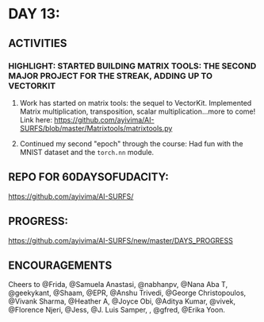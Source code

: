 
DAY 13:
=======

ACTIVITIES
---------------------------------------------------------------------------------------------------------------
### HIGHLIGHT: STARTED BUILDING MATRIX TOOLS: THE SECOND MAJOR PROJECT FOR THE STREAK, ADDING UP TO VECTORKIT

1. Work has started on matrix tools: the sequel to VectorKit. Implemented
Matrix multiplication, transposition, scalar multiplication...more to come!
Link here: https://github.com/ayivima/AI-SURFS/blob/master/Matrixtools/matrixtools.py

2. Continued my second "epoch" through the course: 
Had fun with the MNIST dataset and the `torch.nn` module.


REPO FOR 60DAYSOFUDACITY:
-------------------------
https://github.com/ayivima/AI-SURFS/

PROGRESS:
---------
https://github.com/ayivima/AI-SURFS/new/master/DAYS_PROGRESS


ENCOURAGEMENTS
--------------
Cheers to @Frida, @Samuela Anastasi, @nabhanpv, @Nana Aba T, @geekykant, @Shaam, @EPR, @Anshu Trivedi, @George Christopoulos, @Vivank Sharma, @Heather A, @Joyce Obi, @Aditya Kumar, @vivek, @Florence Njeri, @Jess, @J. Luis Samper, , @gfred, @Erika Yoon. 
 

